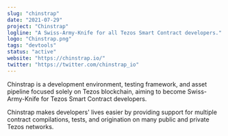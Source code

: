 ```yaml
---
slug: "chinstrap"
date: "2021-07-29"
project: "Chinstrap"
logline: "A Swiss-Army-Knife for all Tezos Smart Contract developers."
logo: "Chinstrap.png"
tags: "devtools"
status: "active"
website: "https://chinstrap.io/"
twitter: "https://twitter.com/chinstrap_io"
---
```


Chinstrap is a development environment, testing framework, and asset pipeline focused solely on Tezos blockchain, aiming to become Swiss-Army-Knife for Tezos Smart Contract developers.

Chinstrap makes developers' lives easier by providing support for multiple contract compilations, tests, and origination on many public and private Tezos networks.
